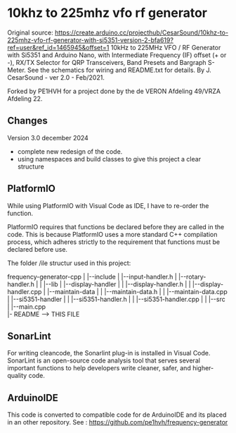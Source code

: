 10khz to 225mhz vfo rf generator
==================================

  Original source: https://create.arduino.cc/projecthub/CesarSound/10khz-to-225mhz-vfo-rf-generator-with-si5351-version-2-bfa619?ref=user&ref_id=1465945&offset=1
  10kHz to 225MHz VFO / RF Generator with Si5351 and Arduino Nano, with Intermediate Frequency (IF) offset
  (+ or -), RX/TX Selector for QRP Transceivers, Band Presets and Bargraph S-Meter. See the schematics for
  wiring and README.txt for details. By J. CesarSound - ver 2.0 - Feb/2021. 
  
  Forked by PE1HVH for a project done by the de VERON Afdeling 49/VRZA Afdeling 22.
  
  Changes   
  -------
  Version 3.0 december 2024
   * complete new redesign of the code.
   * using namespaces and build classes to give this project a clear structure
   
  PlatformIO
  ----------
  While using PlatformIO with Visual Code as IDE, I have to re-order the function.
  
  PlatformIO requires that functions be declared before they are called in the code. This is because PlatformIO uses a more standard C++ compilation process, which adheres strictly to the requirement that functions must be declared before use.

  The folder /ile structur used in this project: 

   frequency-generator-cpp
   | 
   |--include
   |  |--input-handler.h
   |  |--rotary-handler.h
   |  |
   |--lib
   |  |--display-handler
   |  |  |--display-handler.h
   |  |  |--display-handler.cpp
   |  |--maintain-data
   |  |  |--maintain-data.h
   |  |  |--maintain-data.cpp
   |  |--si5351-handler
   |  |  |--si5351-handler.h
   |  |  |--si5351-handler.cpp
   |  |
   |--src
   |  |--main.cpp  
   |- README --> THIS FILE


  SonarLint
  ---------
  For writing cleancode, the Sonarlint plug-in is installed in Visual Code. 
  SonarLint is an open-source code analysis tool that serves several important functions to help developers write cleaner, safer, and higher-quality code. 
  

  ArduinoIDE
  ----------
  This code is converted to compatible code for de ArduinoIDE and its placed in an other repository. See : https://github.com/pe1hvh/frequency-generator
  

  
